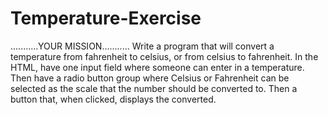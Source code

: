 # Temperature-Exercise
...........YOUR MISSION...........
  Write a program that will convert a temperature from
  fahrenheit to celsius, or from celsius to fahrenheit.
  In the HTML, have one input field where someone can enter
  in a temperature. Then have a radio button group where
  Celsius or Fahrenheit can be selected as the scale that the
  number should be converted to. Then a button that,
  when clicked, displays the converted.
